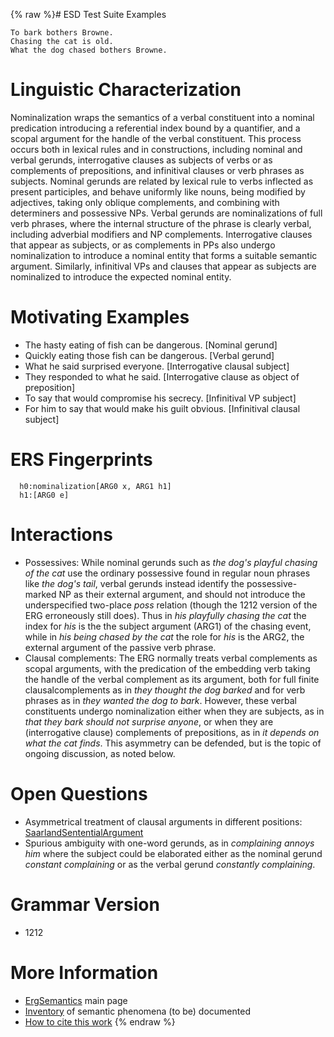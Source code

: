 {% raw %}# ESD Test Suite Examples

    To bark bothers Browne.
    Chasing the cat is old.
    What the dog chased bothers Browne.

# Linguistic Characterization

Nominalization wraps the semantics of a verbal constituent into a
nominal predication introducing a referential index bound by a
quantifier, and a scopal argument for the handle of the verbal
constituent. This process occurs both in lexical rules and in
constructions, including nominal and verbal gerunds, interrogative
clauses as subjects of verbs or as complements of prepositions, and
infinitival clauses or verb phrases as subjects. Nominal gerunds are
related by lexical rule to verbs inflected as present participles, and
behave uniformly like nouns, being modified by adjectives, taking only
oblique complements, and combining with determiners and possessive NPs.
Verbal gerunds are nominalizations of full verb phrases, where the
internal structure of the phrase is clearly verbal, including adverbial
modifiers and NP complements. Interrogative clauses that appear as
subjects, or as complements in PPs also undergo nominalization to
introduce a nominal entity that forms a suitable semantic argument.
Similarly, infinitival VPs and clauses that appear as subjects are
nominalized to introduce the expected nominal entity.

# Motivating Examples

- The hasty eating of fish can be dangerous. \[Nominal gerund\]
- Quickly eating those fish can be dangerous. \[Verbal gerund\]
- What he said surprised everyone. \[Interrogative clausal subject\]
- They responded to what he said. \[Interrogative clause as object of
preposition\]
- To say that would compromise his secrecy. \[Infinitival VP subject\]
- For him to say that would make his guilt obvious. \[Infinitival
clausal subject\]

# ERS Fingerprints

      h0:nominalization[ARG0 x, ARG1 h1]
      h1:[ARG0 e]

# Interactions

- Possessives: While nominal gerunds such as *the dog's playful
chasing of the cat* use the ordinary possessive found in regular
noun phrases like *the dog's tail*, verbal gerunds instead identify
the possessive-marked NP as their external argument, and should not
introduce the underspecified two-place *poss* relation (though the
1212 version of the ERG erroneously still does). Thus in *his
playfully chasing the cat* the index for *his* is the the subject
argument (ARG1) of the chasing event, while in *his being chased by
the cat* the role for *his* is the ARG2, the external argument of
the passive verb phrase.
- Clausal complements: The ERG normally treats verbal complements as
scopal arguments, with the predication of the embedding verb taking
the handle of the verbal complement as its argument, both for full
finite clausalcomplements as in *they thought the dog barked* and
for verb phrases as in *they wanted the dog to bark*. However, these
verbal constituents undergo nominalization either when they are
subjects, as in *that they bark should not surprise anyone*, or when
they are (interrogative clause) complements of prepositions, as in
*it depends on what the cat finds*. This asymmetry can be defended,
but is the topic of ongoing discussion, as noted below.

# Open Questions

- Asymmetrical treatment of clausal arguments in different positions:
[SaarlandSententialArgument](../SaarlandSententialArgument)
- Spurious ambiguity with one-word gerunds, as in *complaining annoys
him* where the subject could be elaborated either as the nominal
gerund *constant complaining* or as the verbal gerund *constantly
complaining*.

# Grammar Version

- 1212

# More Information

- [ErgSemantics](../ErgSemantics) main page
- [Inventory](../ErgSemantics_Inventory) of semantic phenomena (to be)
documented
- [How to cite this work](../ErgSemantics_HowToCite)
{% endraw %}
